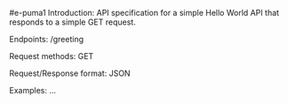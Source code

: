 #e-puma1
Introduction: API specification for a simple Hello World API that responds to a simple GET request.

Endpoints: /greeting

Request methods: GET

Request/Response format: JSON


Examples: ...
